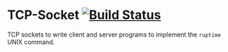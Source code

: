 # TCP-Socket [![Build Status](https://travis-ci.org/{ORG-or-USERNAME}/{REPO-NAME}.png?branch=master)](https://travis-ci.org/bhimeshchauhan/TCP-Socket)
TCP sockets to write client and server programs to implement the `ruptime` UNIX command.
